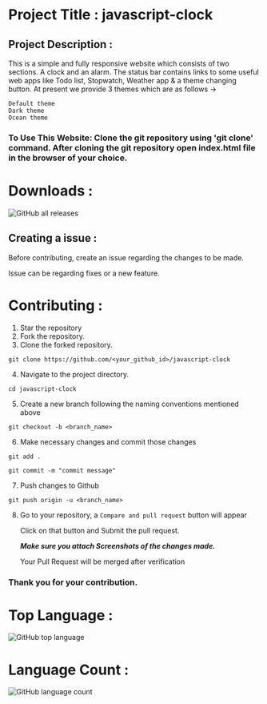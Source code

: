 # Project Title :  javascript-clock

## Project Description : 
<!-- A fully responsive website where you can set an alarm for upcoming events .This Project is made using only html,css,javascript.  -->
This is a simple and fully responsive website which consists of two sections. A clock and an alarm. The status bar contains links to some useful web apps like Todo list, Stopwatch, Weather app &  a theme changing button. At present we provide 3 themes which are as follows ->
    
    Default theme 
    Dark theme 
    Ocean theme
### To Use This Website: Clone the git repository using 'git clone' command. After cloning the git repository open index.html file in the browser of your choice.
#
# Downloads :
![GitHub all releases](https://img.shields.io/github/downloads/codemaniac-sahil/javascript-clock/total?label=Downloads&logo=GitHub&style=flat-square)

## Creating a issue :

Before contributing, create an issue regarding the changes to be made.

Issue can be regarding fixes or a new feature.


# Contributing :

1. Star the repository
2. Fork the repository.
3. Clone the forked repository.
```
git clone https://github.com/<your_github_id>/javascript-clock
```
4. Navigate to the project directory.
```
cd javascript-clock
```
5. Create a new branch following the naming conventions mentioned above
```
git checkout -b <branch_name>
```

6. Make necessary changes and commit those changes
```
git add .
```
```
git commit -m "commit message"
```

7. Push changes to Github
```
git push origin -u <branch_name>
```
8. Go to your repository, a `Compare and pull request` button will appear
 
    Click on that button and Submit the pull request.
    
    ***Make sure you attach Screenshots of the changes made.***
    
    Your Pull Request will be merged after verification
    

### Thank you for your contribution.

# Top Language :
![GitHub top language](https://img.shields.io/github/languages/top/codemaniac-sahil/javascript-clock?logo=GitHub&style=flat-square)

# Language Count :
![GitHub language count](https://img.shields.io/github/languages/count/codemaniac-sahil/javascript-clock?color=%2300FF00&logo=GitHub&style=for-the-badge)